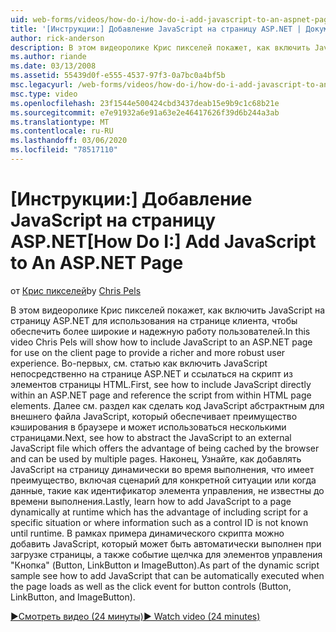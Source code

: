 ```yaml
---
uid: web-forms/videos/how-do-i/how-do-i-add-javascript-to-an-aspnet-page
title: '[Инструкции:] Добавление JavaScript на страницу ASP.NET | Документация Майкрософт'
author: rick-anderson
description: В этом видеоролике Крис пикселей покажет, как включить JavaScript на страницу ASP.NET для использования на странице клиента, чтобы обеспечить более широкие и надежную работу пользователей...
ms.author: riande
ms.date: 03/13/2008
ms.assetid: 55439d0f-e555-4537-97f3-0a7bc0a4bf5b
msc.legacyurl: /web-forms/videos/how-do-i/how-do-i-add-javascript-to-an-aspnet-page
msc.type: video
ms.openlocfilehash: 23f1544e500424cbd3437deab15e9b9c1c68b21e
ms.sourcegitcommit: e7e91932a6e91a63e2e46417626f39d6b244a3ab
ms.translationtype: MT
ms.contentlocale: ru-RU
ms.lasthandoff: 03/06/2020
ms.locfileid: "78517110"
---
```

# <a name="how-do-i-add-javascript-to-an-aspnet-page"></a><span data-ttu-id="b2b9c-103">[Инструкции:] Добавление JavaScript на страницу ASP.NET</span><span class="sxs-lookup"><span data-stu-id="b2b9c-103">[How Do I:] Add JavaScript to An ASP.NET Page</span></span>

<span data-ttu-id="b2b9c-104">от [Крис пикселей](https://twitter.com/chrispels)</span><span class="sxs-lookup"><span data-stu-id="b2b9c-104">by [Chris Pels](https://twitter.com/chrispels)</span></span>

<span data-ttu-id="b2b9c-105">В этом видеоролике Крис пикселей покажет, как включить JavaScript на страницу ASP.NET для использования на странице клиента, чтобы обеспечить более широкие и надежную работу пользователей.</span><span class="sxs-lookup"><span data-stu-id="b2b9c-105">In this video Chris Pels will show how to include JavaScript to an ASP.NET page for use on the client page to provide a richer and more robust user experience.</span></span> <span data-ttu-id="b2b9c-106">Во-первых, см. статью как включить JavaScript непосредственно на странице ASP.NET и ссылаться на скрипт из элементов страницы HTML.</span><span class="sxs-lookup"><span data-stu-id="b2b9c-106">First, see how to include JavaScript directly within an ASP.NET page and reference the script from within HTML page elements.</span></span> <span data-ttu-id="b2b9c-107">Далее см. раздел как сделать код JavaScript абстрактным для внешнего файла JavaScript, который обеспечивает преимущество кэширования в браузере и может использоваться несколькими страницами.</span><span class="sxs-lookup"><span data-stu-id="b2b9c-107">Next, see how to abstract the JavaScript to an external JavaScript file which offers the advantage of being cached by the browser and can be used by multiple pages.</span></span> <span data-ttu-id="b2b9c-108">Наконец, Узнайте, как добавлять JavaScript на страницу динамически во время выполнения, что имеет преимущество, включая сценарий для конкретной ситуации или когда данные, такие как идентификатор элемента управления, не известны до времени выполнения.</span><span class="sxs-lookup"><span data-stu-id="b2b9c-108">Lastly, learn how to add JavaScript to a page dynamically at runtime which has the advantage of including script for a specific situation or where information such as a control ID is not known until runtime.</span></span> <span data-ttu-id="b2b9c-109">В рамках примера динамического скрипта можно добавить JavaScript, который может быть автоматически выполнен при загрузке страницы, а также событие щелчка для элементов управления "Кнопка" (Button, LinkButton и ImageButton).</span><span class="sxs-lookup"><span data-stu-id="b2b9c-109">As part of the dynamic script sample see how to add JavaScript that can be automatically executed when the page loads as well as the click event for button controls (Button, LinkButton, and ImageButton).</span></span>

[<span data-ttu-id="b2b9c-110">&#9654;Смотреть видео (24 минуты)</span><span class="sxs-lookup"><span data-stu-id="b2b9c-110">&#9654; Watch video (24 minutes)</span></span>](https://channel9.msdn.com/Blogs/ASP-NET-Site-Videos/how-do-i-add-javascript-to-an-aspnet-page)
